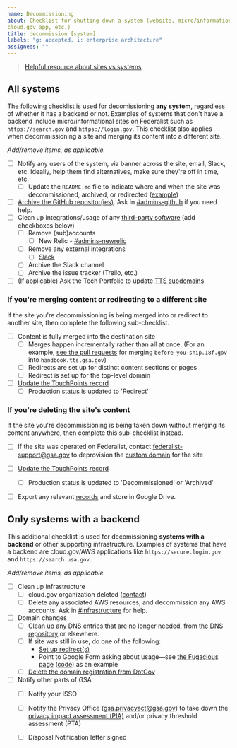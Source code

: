 ```yaml
---
name: Decommissioning
about: Checklist for shutting down a system (website, micro/informational site,
cloud.gov app, etc.)
title: decommission [system]
labels: "g: accepted, i: enterprise architecture"
assignees: ""
---
```


> [Helpful resource about sites vs systems](https://docs.google.com/document/d/1chNbOfxs2vLGSUuIPtWZregaUeT-ruLc8EufEzt9GZk/edit)

## All systems

The following checklist is used for decomissioning **any system**, regardless of
whether it has a backend or not. Examples of systems that don't have a backend
include micro/informational sites on Federalist such as `https://search.gov` and
`https://login.gov`. This checklist also applies when decommissioning a site and merging its content
into a different site.

_Add/remove items, as applicable._

- [ ] Notify any users of the system, via banner across the site, email, Slack, etc. Ideally, help them find alternatives, make sure they're off in time, etc.
  - [ ] Update the `README.md` file to indicate where and when the site was
  decommissioned, archived, or redirected ([example](https://github.com/18F/before-you-ship#readme))
- [ ] [Archive the GitHub repositor(ies)](https://help.github.com/articles/archiving-repositories/). Ask in [#admins-github](https://gsa-tts.slack.com/messages/admins-github) if you need help.
- [ ] Clean up integrations/usage of any [third-party software](https://docs.google.com/spreadsheets/d/12pfcEIEXaJTjIKex-3wnI89erIvgKf9B_XpGkDl6qsM/edit#gid=0) (add checkboxes below)
  - [ ] Remove (sub)accounts
    - [ ] New Relic - [#admins-newrelic](https://gsa-tts.slack.com/messages/admins-newrelic)
  - [ ] Remove any external integrations
    - [ ] [Slack](https://handbook.tts.gsa.gov/slack/#integrations)
  - [ ] Archive the Slack channel
  - [ ] Archive the issue tracker (Trello, etc.)
- [ ] (If applicable) Ask the Tech Portfolio to update [TTS subdomains](https://docs.google.com/spreadsheets/d/12pfcEIEXaJTjIKex-3wnI89erIvgKf9B_XpGkDl6qsM/edit#gid=1884617968)

### If you're merging content or redirecting to a different site

If the site you're decommissioning is being merged into or redirect to another site, then
complete the following sub-checklist.

- [ ] Content is fully merged into the destination site
  - [ ] Merges happen incrementally rather than all at once. (For an example,
    [see the pull requests](https://github.com/18F/handbook/pulls?q=is%3Apr+bys+is%3Aclosed) for merging `before-you-ship.18f.gov` into
    `handbook.tts.gsa.gov`)
  - [ ] Redirects are set up for distinct content sections or pages 
  - [ ] Redirect is set up for the top-level domain
- [ ] [Update the TouchPoints record](https://touchpoints.app.cloud.gov/admin/websites)
  - [ ] Production status is updated to 'Redirect'

### If you're deleting the site's content

If the site you're decommissioning is being taken down without merging its
content anywhere, then complete this sub-checklist instead.

 - [ ] If the site was operated on Federalist, contact [federalist-support@gsa.gov](mailto:federalist-support@gsa.gov) to deprovision the [custom domain](https://cloud.gov/docs/management/custom-domains/) for the site
- [ ] [Update the TouchPoints record](https://touchpoints.app.cloud.gov/admin/websites)
  - [ ] Production status is updated to 'Decommissioned' or 'Archived'
- [ ] Export any relevant [records](https://handbook.tts.gsa.gov/records-management/) and store in Google Drive.


## Only systems with a backend

This additional checklist is used for decomissioning **systems with a backend** or other
supporting infrastructure. Examples of systems that have a backend are
cloud.gov/AWS applications like `https://secure.login.gov` and `https://search.usa.gov`.

_Add/remove items, as applicable._

- [ ] Clean up infrastructure
  - [ ] cloud.gov organization deleted ([contact](https://cloud.gov/contact/))
  - [ ] Delete any associated AWS resources, and decommission any AWS accounts. Ask in [#infrastructure](https://gsa-tts.slack.com/messages/infrastructure) for help.
- [ ] Domain changes
  - [ ] Clean up any DNS entries that are no longer needed, from [the DNS repository](https://github.com/18F/dns) or elsewhere.
  - [ ] If site was still in use, do one of the following:
    - [Set up redirect(s)](https://github.com/18F/pages-redirects#domain-redirects)
    - Point to Google Form asking about usage—see [the Fugacious page](https://fugacious.18f.gov/) ([code](https://github.com/18F/fugacious-landing)) as an example
  - [ ] [Delete the domain registration from DotGov](https://home.dotgov.gov/management/#how-do-i-delete-my-domain)

- [ ] Notify other parts of GSA
  - [ ] Notify your ISSO
  - [ ] Notify the Privacy Office ([gsa.privacyact@gsa.gov](mailto:gsa.privacyact@gsa.gov)) to take down the [privacy impact assessment (PIA)](https://www.gsa.gov/reference/gsa-privacy-program/privacy-impact-assessments-pia) and/or privacy threshold assessment (PTA)
  - [ ] Disposal Notification letter signed


